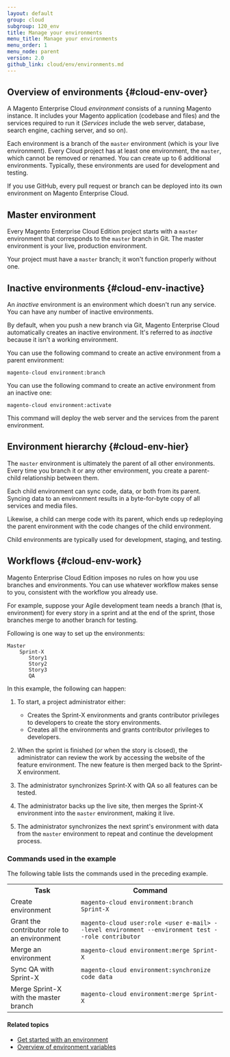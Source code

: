 ```yaml
---
layout: default
group: cloud
subgroup: 120_env
title: Manage your environments
menu_title: Manage your environments
menu_order: 1
menu_node: parent
version: 2.0
github_link: cloud/env/environments.md
---
```


## Overview of environments {#cloud-env-over}
A Magento Enterprise Cloud *environment* consists of a running Magento instance. It includes your Magento application (codebase and files) and the services required to run it (*Services* include the web server, database, search engine, caching server, and so on).

Each environment is a branch of the `master` environment (which is your live environment). Every Cloud project has at least one environment, the `master`, which cannot be removed or renamed. You can create up to 6 additional environments. Typically, these environments are used for development and testing.

If you use GitHub, every pull request or branch can be deployed into its own environment on Magento Enterprise Cloud.

## Master environment
Every Magento Enterprise Cloud Edition project starts with a `master` environment that corresponds to the `master` branch in Git. The master environment is your live, production environment.

<div class="bs-callout bs-callout-info" id="info">
  <p>Your project must have a <code>master</code> branch; it won't function properly without one.</p>
</div>


## Inactive environments {#cloud-env-inactive}
An *inactive* environment is an environment which doesn't run any service. You can have any number of inactive environments.

By default, when you push a new branch via Git, Magento Enterprise Cloud automatically creates an inactive environment. It's referred to as *inactive* because it isn't a working environment. 

You can use the following command to create an active environment from a parent environment:

	magento-cloud environment:branch

You can use the following command to create an active environment from an inactive one:

	magento-cloud environment:activate

<div class="bs-callout bs-callout-info" id="info">
  <p>This command will deploy the web server and the services from the parent environment.</p>
</div>

## Environment hierarchy {#cloud-env-hier}
The `master` environment is ultimately the parent of all other environments. Every time you branch it or any other environment, you create a parent-child relationship between them.

Each child environment can sync code, data, or both from its parent. Syncing data to an environment results in a byte-for-byte copy of all services and media files.

Likewise, a child can merge code with its parent, which ends up redeploying the parent environment with the code changes of the child environment.

Child environments are typically used for development, staging, and testing.

## Workflows {#cloud-env-work}
Magento Enterprise Cloud Edition imposes no rules on how you use branches and environments. You can use whatever workflow makes sense to you, consistent with the workflow you already use.

For example, suppose your Agile development team needs a branch (that is, environment) for every story in a sprint and at the end of the sprint, those branches merge to another branch for testing.

Following is one way to set up the environments:

	Master
		Sprint-X
		   Story1
		   Story2
		   Story3
		   QA

In this example, the following can happen:

1.	To start, a project administrator either:

	*	Creates the Sprint-X environments and grants contributor privileges to developers to create the story environments.
	*	Creates all the environments and grants contributor privileges to developers.

2.	When the sprint is finished (or when the story is closed), the administrator can review the work by accessing the website of the feature environment. The new feature is then merged back to the Sprint-X environment.
3.	The administrator synchronizes Sprint-X with QA so all features can be tested.
3.	The administrator backs up the live site, then merges the Sprint-X environment into the `master` environment, making it live.
4.	The administrator synchronizes the next sprint's environment with data from the `master` environment to repeat and continue the development process.

### Commands used in the example
The following table lists the commands used in the preceding example.

<table>
	<tbody>
		<tr>
			<th>Task</th>
			<th>Command</th>
		</tr>
	<tr>
		<td>Create environment</td>
		<td><code>magento-cloud environment:branch Sprint-X</code></td>
	</tr>
	<tr>
		<td>Grant the contributor role to an environment</td>
		<td><code>magento-cloud user:role &lt;user e-mail> --level environment --environment test --role contributor</code></td>
	</tr>
	<tr><td>Merge an environment</td>
	<td><code>magento-cloud environment:merge Sprint-X</code></td>
	</tr>
	<tr><td>Sync QA with Sprint-X</td>
	<td><code>magento-cloud environment:synchronize code data</code></td>
	</tr>
	<tr><td>Merge Sprint-X with the master branch</td>
	<td><code>magento-cloud environment:merge Sprint-X</code></td>
	</tr>
</tbody>
</table>

#### Related topics
*	[Get started with an environment]({{page.baseurl}}cloud/env/environments-start.html)
*	[Overview of environment variables]({{page.baseurl}}cloud/env/environment-vars_over.html)
